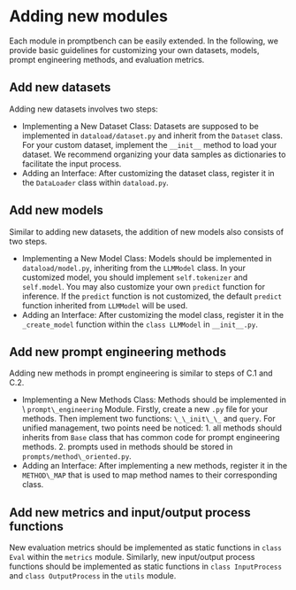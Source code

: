 # Adding new modules

Each module in promptbench can be easily extended. In the following, we provide basic guidelines for customizing your own datasets, models, prompt engineering methods, and evaluation metrics.

## Add new datasets
Adding new datasets involves two steps:

- Implementing a New Dataset Class: Datasets are supposed to be implemented in `dataload/dataset.py` and inherit from the `Dataset` class. For your custom dataset, implement the `__init__` method to load your dataset. We recommend organizing your data samples as dictionaries to facilitate the input process.
- Adding an Interface: After customizing the dataset class, register it in the `DataLoader` class within `dataload.py`.



## Add new models
Similar to adding new datasets, the addition of new models also consists of two steps.
- Implementing a New Model Class: Models should be implemented in `dataload/model.py`, inheriting from the `LLMModel` class. In your customized model, you should implement `self.tokenizer` and `self.model`. You may also customize your own `predict` function for inference. If the `predict` function is not customized, the default `predict` function inherited from `LLMModel` will be used.
- Adding an Interface: After customizing the model class, register it in the `_create_model` function within the `class LLMModel` in `__init__.py`.



## Add new prompt engineering methods
Adding new methods in prompt engineering is similar to steps of C.1 and C.2.

- Implementing a New Methods Class: Methods should be implemented in \\ `prompt\_engineering` Module. Firstly, create a new `.py` file for your methods.
    Then implement two functions: `\_\_init\_\_` and `query`. For unified management, two points need be noticed: 1. all methods should inherits from `Base` class that has common code for prompt engineering methods. 2. prompts used in methods should be stored in `prompts/method\_oriented.py`.
- Adding an Interface: After implementing a new methods, register it in the `METHOD\_MAP` that is used to map method names to their corresponding class.


## Add new metrics and input/output process functions
New evaluation metrics should be implemented as static functions in `class Eval` within the `metrics` module. Similarly, new input/output process functions should be implemented as static functions in `class InputProcess` and `class OutputProcess` in the `utils` module.
